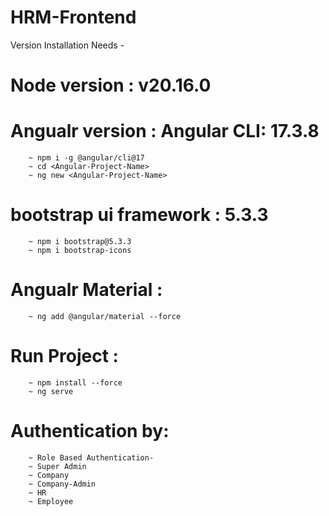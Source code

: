 # HRM-Frontend

Version Installation Needs -

# Node version : v20.16.0

# Angualr version : Angular CLI: 17.3.8

        ~ npm i -g @angular/cli@17
        ~ cd <Angular-Project-Name>
        ~ ng new <Angular-Project-Name>

# bootstrap ui framework : 5.3.3

        ~ npm i bootstrap@5.3.3
        ~ npm i bootstrap-icons

# Angualr Material :

        ~ ng add @angular/material --force

# Run Project :

        ~ npm install --force
        ~ ng serve

# Authentication  by:
        ~ Role Based Authentication- 
        ~ Super Admin 
        ~ Company
        ~ Company-Admin
        ~ HR
        ~ Employee





